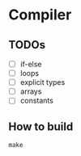 # Compiler

## TODOs

- [ ] if-else
- [ ] loops
- [ ] explicit types
- [ ] arrays
- [ ] constants

## How to build

```console
make
```
